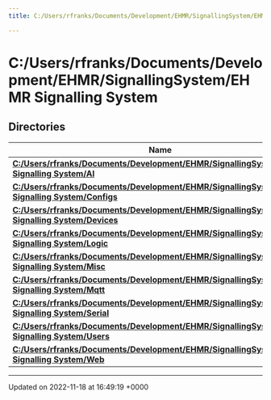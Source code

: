 ```yaml
---
title: C:/Users/rfranks/Documents/Development/EHMR/SignallingSystem/EHMR Signalling System

---
```


# C:/Users/rfranks/Documents/Development/EHMR/SignallingSystem/EHMR Signalling System



## Directories

| Name           |
| -------------- |
| **[C:/Users/rfranks/Documents/Development/EHMR/SignallingSystem/EHMR Signalling System/AI](/SignallingSystem-doc/mainsystem/Files/dir_c94eee4a6c024bf817b0914ed261a446/#dir-c:/users/rfranks/documents/development/ehmr/signallingsystem/ehmr-signalling-system/ai)**  |
| **[C:/Users/rfranks/Documents/Development/EHMR/SignallingSystem/EHMR Signalling System/Configs](/SignallingSystem-doc/mainsystem/Files/dir_ab5363af54f8ef3bb62d5dbdee7542a2/#dir-c:/users/rfranks/documents/development/ehmr/signallingsystem/ehmr-signalling-system/configs)**  |
| **[C:/Users/rfranks/Documents/Development/EHMR/SignallingSystem/EHMR Signalling System/Devices](/SignallingSystem-doc/mainsystem/Files/dir_3c18a1ce60c13d83f5be1a7fa3e9879a/#dir-c:/users/rfranks/documents/development/ehmr/signallingsystem/ehmr-signalling-system/devices)**  |
| **[C:/Users/rfranks/Documents/Development/EHMR/SignallingSystem/EHMR Signalling System/Logic](/SignallingSystem-doc/mainsystem/Files/dir_4fdad2bb8468acc8b4ea69541081aa68/#dir-c:/users/rfranks/documents/development/ehmr/signallingsystem/ehmr-signalling-system/logic)**  |
| **[C:/Users/rfranks/Documents/Development/EHMR/SignallingSystem/EHMR Signalling System/Misc](/SignallingSystem-doc/mainsystem/Files/dir_100752e4646f021f9c75e359aed72fba/#dir-c:/users/rfranks/documents/development/ehmr/signallingsystem/ehmr-signalling-system/misc)**  |
| **[C:/Users/rfranks/Documents/Development/EHMR/SignallingSystem/EHMR Signalling System/Mqtt](/SignallingSystem-doc/mainsystem/Files/dir_3ef305db5f91e3917a6d869b3f50ff0c/#dir-c:/users/rfranks/documents/development/ehmr/signallingsystem/ehmr-signalling-system/mqtt)**  |
| **[C:/Users/rfranks/Documents/Development/EHMR/SignallingSystem/EHMR Signalling System/Serial](/SignallingSystem-doc/mainsystem/Files/dir_7c037ea65c693aa8689d3e9a7b5b23f4/#dir-c:/users/rfranks/documents/development/ehmr/signallingsystem/ehmr-signalling-system/serial)**  |
| **[C:/Users/rfranks/Documents/Development/EHMR/SignallingSystem/EHMR Signalling System/Users](/SignallingSystem-doc/mainsystem/Files/dir_57e3cf831b42a779df2d86b1676a8b65/#dir-c:/users/rfranks/documents/development/ehmr/signallingsystem/ehmr-signalling-system/users)**  |
| **[C:/Users/rfranks/Documents/Development/EHMR/SignallingSystem/EHMR Signalling System/Web](/SignallingSystem-doc/mainsystem/Files/dir_ff5570b1fa57d842a2d5aa9cca222a16/#dir-c:/users/rfranks/documents/development/ehmr/signallingsystem/ehmr-signalling-system/web)**  |






-------------------------------

Updated on 2022-11-18 at 16:49:19 +0000
